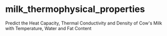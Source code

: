 # milk_thermophysical_properties
Predict the Heat Capacity, Thermal Conductivity and Density of Cow's Milk with Temperature, Water and Fat Content
